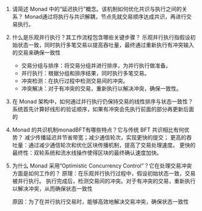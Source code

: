 
1. 请简述 Monad 中的“延迟执行”概念。该机制如何优化共识与执行之间的关系？
    Monad通过将执行与共识解耦，节点先就交易顺序达成共识，再进行交易执行。

2. 什么是乐观并行执行？其工作流程包含哪些关键步骤？
    乐观并行执行指假设初始状态一致，同时执行多笔交易以提高吞吐量，最终通过重新执行有冲突输入的交易来确保一致性
    + 交易分组与排序：将交易分组并进行排序，为并行执行做准备。
    + 并行执行：根据分组和排序结果，同时执行多笔交易。
    + 冲突检测：在执行过程中检测交易间的冲突。
    + 冲突解决：对于有冲突的交易，重新执行以解决冲突，确保一致性。

3. 在 Monad 架构中，如何通过并行执行仍保持交易的线性排序与状态一致性？
    系统首先计算好线形的验证顺序，如果有冲突会先执行前面的部分再更新后面的

4. Monad 的共识机制monadBFT有哪些特点？它与传统 BFT 共识相比有何优势？
    减少传播延迟并节省带宽；减少通信轮次，实现更快的提交；
    更高的吞吐量：通过减少通信轮次和优化区块传播机制，提高了交易处理速度。
    更快的最终性：双轮系统和流水线操作使得区块的最终确认速度加快。

5. 为什么 Monad 采用“Optimistic Concurrency Control”？它在处理交易冲突方面是如何工作的？
    原理：在乐观并行执行过程中，假设初始状态一致，交易被并行执行。
        执行完成后，检测交易间的冲突。对于有冲突的交易，重新执行以解决冲突，从而确保状态一致性

    原因：为了在并行执行交易时，能够高效地解决交易冲突，确保状态一致性
